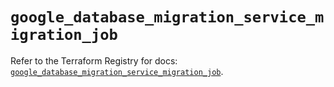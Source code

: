 # `google_database_migration_service_migration_job`

Refer to the Terraform Registry for docs: [`google_database_migration_service_migration_job`](https://registry.terraform.io/providers/hashicorp/google/6.33.0/docs/resources/database_migration_service_migration_job).
